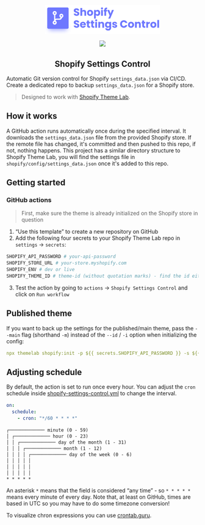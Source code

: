 <!-- logo (start) -->
<p align="center">
  <img src=".github/img/logo.svg" width="300px">
</p>
<!-- logo (end) -->

<!-- badges (start) -->
<p align="center">
  <img src="https://img.shields.io/github/package-json/v/uicrooks/shopify-settings-control?color=%236e78ff">
</p>
<!-- badges (end) -->

<!-- title / description (start) -->
<h2 align="center">Shopify Settings Control</h2>

Automatic Git version control for Shopify `settings_data.json` via CI/CD. Create a dedicated repo to backup `settings_data.json` for a Shopify store.
> Designed to work with [Shopify Theme Lab](https://github.com/uicrooks/shopify-theme-lab).
<!-- title / description (end) -->

<!-- how it works (start) -->
## How it works
A GitHub action runs automatically once during the specified interval. It downloads the `settings_data.json` file from the provided Shopify store. If the remote file has changed, it's committed and then pushed to this repo, if not, nothing happens. This project has a similar directory structure to Shopify Theme Lab, you will find the settings file in `shopify/config/settings_data.json` once it's added to this repo.
<!-- how it works (end) -->

<!-- getting started (start) -->
## Getting started

### GitHub actions

> First, make sure the theme is already initialized on the Shopify store in question

1. “Use this template” to create a new repository on GitHub
2. Add the following four secrets to your Shopify Theme Lab repo in `settings` → `secrets`:
```sh
SHOPIFY_API_PASSWORD # your-api-password
SHOPIFY_STORE_URL # your-store.myshopify.com
SHOPIFY_ENV # dev or live
SHOPIFY_THEME_ID # theme-id (without quotation marks) - find the id either in shopify.[env].config.yml or with shopify:themes task in your Shopify Theme Lab project
```
3. Test the action by going to `actions` → `Shopify Settings Control` and click on `Run workflow`
<!-- getting started (end) -->

<!-- published theme (start) -->
## Published theme
If you want to back up the settings for the published/main theme, pass the `--main` flag (shorthand `-m`) instead of the `--id` / `-i` option when initializing the config:

```yml
npx themelab shopify:init -p ${{ secrets.SHOPIFY_API_PASSWORD }} -s ${{ secrets.SHOPIFY_STORE_URL }} -e ${{ secrets.SHOPIFY_ENV }} -m
```
<!-- published theme (end) -->

<!-- adjusting schedule (start) -->
## Adjusting schedule
By default, the action is set to run once every hour. You can adjust the `cron` schedule inside [shopify-settings-control.yml](.github/workflows/shopify-settings-control.yml) to change the interval.

```yml
on:
  schedule:
    - cron: "*/60 * * * *"
```

```
┌───────────── minute (0 - 59)
│ ┌───────────── hour (0 - 23)
│ │ ┌───────────── day of the month (1 - 31)
│ │ │ ┌───────────── month (1 - 12)
│ │ │ │ ┌───────────── day of the week (0 - 6)
│ │ │ │ │
│ │ │ │ │
│ │ │ │ │
* * * * *
```

An asterisk `*` means that the field is considered “any time” - so `* * * * *` means every minute of every day. Note that, at least on GitHub, times are based in UTC so you may have to do some timezone conversion!

To visualize chron expressions you can use [crontab.guru](https://crontab.guru).
<!-- adjusting schedule (end) -->